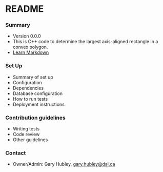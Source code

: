 # README #

### Summary ###

* Version 0.0.0
* This is C++ code to determine the largest axis-aligned rectangle in a convex polygon. 
* [Learn Markdown](https://bitbucket.org/tutorials/markdowndemo)

### Set Up ###

* Summary of set up
* Configuration
* Dependencies
* Database configuration
* How to run tests
* Deployment instructions

### Contribution guidelines ###

* Writing tests
* Code review
* Other guidelines

### Contact ###

* Owner/Admin: Gary Hubley, gary.hubley@dal.ca
